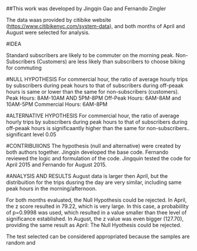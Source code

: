 ##This work was developed by Jingqin Gao and Fernando Zingler

The data waas provided by citibike website (https://www.citibikenyc.com/system-data), and both months of April and August were selected for analysis.

#IDEA

Standard subscribers are likely to be commuter on the morning peak.
Non-Subscribers (Customers) are less likely than subscribers to choose biking for commuting

#NULL HYPOTHESIS
For commercial hour, the ratio of average hourly trips by subscribers during peak hours to that of subscribers during off-peaak hours is same or lower than the same for non-subscribers (customers).
Peak Hours: 8AM-10AM AND 5PM-8PM
Off-Peak Hours: 6AM-8AM and 10AM-5PM
Commercial Hours: 6AM-8PM

#ALTERNATIVE HYPOTHESIS
For commercial hour, the ratio of average hourly trips by subscribers during peak hours to that of subscribers during off-peaak hours is significaantly higher than the same for non-subscribers..
significant level 0.05

#CONTRIBUIIONS
The hypothesis (null and alternative) were created by both authors together. Jingqin developed the base code. Fernando reviewed the logic and formulation of the code.
Jingquin tested the code for April 2015 and Fernando for August 2015. 


#ANALYSIS AND RESULTS
August data is larger then April, but the distribuition for the trips dusring the day are very similar, including same peak hours in the morning/afternoon.

For both months evaluated, the Null Hypothesis could be rejected. In April, the z score resulted in 79.22, which is very large. In this case, a probabiility of p=0.9998 was used, which resulted in  a value smaller than thee level of significance established. In August, the z value was even bigger (127.70), providing the same result as April: The Null Hyothesis could be rejected. 

The test selected can be considered appropriated because the samples are random and 


